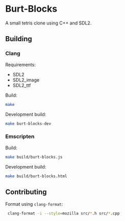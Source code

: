 # Burt-Blocks

A small tetris clone using C++ and SDL2.

## Building

### Clang

Requirements:

* SDL2
* SDL2_image
* SDL2_ttf

Build:

```sh
make
```

Development build:

```sh
make burt-blocks-dev
```

### Emscripten

Build:

```sh
make build/burt-blocks.js
```

Development build:

```sh
make build/burt-blocks.html
```

## Contributing

Format using `clang-format`:

```sh
 clang-format -i --style=mozilla src/*.h src/*.cpp
```